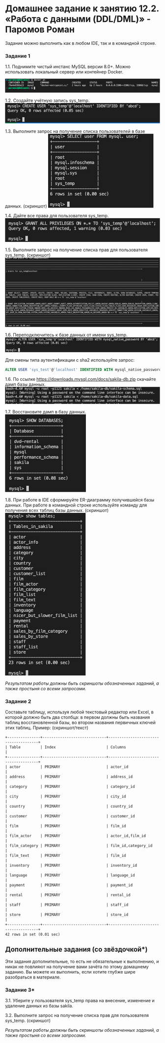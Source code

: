 # Домашнее задание к занятию 12.2. «Работа с данными (DDL/DML)» - Паромов Роман

Задание можно выполнить как в любом IDE, так и в командной строке.

### Задание 1
1.1. Поднимите чистый инстанс MySQL версии 8.0+. Можно использовать локальный сервер или контейнер Docker.

![](https://github.com/Romera14/hw_mysql_12-02/blob/main/1.1%20dcker_sql.png)

1.2. Создайте учётную запись sys_temp. 
![](https://github.com/Romera14/hw_mysql_12-02/blob/main/1.2%20создание%20пользователя.png)

1.3. Выполните запрос на получение списка пользователей в базе данных. (скриншот)
![](https://github.com/Romera14/hw_mysql_12-02/blob/main/1.3%20все%20пользователи.png)

1.4. Дайте все права для пользователя sys_temp. 
![](https://github.com/Romera14/hw_mysql_12-02/blob/main/1.4%20добавление%20прав%20пользователю.png)

1.5. Выполните запрос на получение списка прав для пользователя sys_temp. (скриншот)
![](https://github.com/Romera14/hw_mysql_12-02/blob/main/1.5%20права%20пользователя.png)

1.6. Переподключитесь к базе данных от имени sys_temp.
![](https://github.com/Romera14/hw_mysql_12-02/blob/main/1.6%20смена%20пользователя.png)

Для смены типа аутентификации с sha2 используйте запрос: 
```sql
ALTER USER 'sys_test'@'localhost' IDENTIFIED WITH mysql_native_password BY 'password';
```
1.6. По ссылке https://downloads.mysql.com/docs/sakila-db.zip скачайте дамп базы данных.
![](https://github.com/Romera14/hw_mysql_12-02/blob/main/1.7%20восстановление%20из%20дампа.png)

1.7. Восстановите дамп в базу данных.
![](https://github.com/Romera14/hw_mysql_12-02/blob/main/1.7%20все%20базы.png)

1.8. При работе в IDE сформируйте ER-диаграмму получившейся базы данных. При работе в командной строке используйте команду для получения всех таблиц базы данных. (скриншот)
![](https://github.com/Romera14/hw_mysql_12-02/blob/main/1.8%20все%20таблицы%20базы.png)

*Результатом работы должны быть скриншоты обозначенных заданий, а также простыня со всеми запросами.*


### Задание 2
Составьте таблицу, используя любой текстовый редактор или Excel, в которой должно быть два столбца: в первом должны быть названия таблиц восстановленной базы, во втором названия первичных ключей этих таблиц. Пример: (скриншот/текст)
```
+---------------+-----------------------------+--------------------------------------+
| Table         | Index                       | Columns                              |
+---------------+-----------------------------+--------------------------------------+
| actor         | PRIMARY                     | actor_id                             |
| address       | PRIMARY                     | address_id                           |
| category      | PRIMARY                     | category_id                          |
| city          | PRIMARY                     | city_id                              |
| country       | PRIMARY                     | country_id                           |
| customer      | PRIMARY                     | customer_id                          |
| film          | PRIMARY                     | film_id                              |
| film_actor    | PRIMARY                     | actor_id,film_id                     |
| film_category | PRIMARY                     | film_id,category_id                  |
| film_text     | PRIMARY                     | film_id                              |
| inventory     | PRIMARY                     | inventory_id                         |
| language      | PRIMARY                     | language_id                          |
| payment       | PRIMARY                     | payment_id                           |
| rental        | PRIMARY                     | rental_id                            |
| staff         | PRIMARY                     | staff_id                             |
| store         | PRIMARY                     | store_id                             |
+---------------+-----------------------------+--------------------------------------+
42 rows in set (0.01 sec)
```


## Дополнительные задания (со звёздочкой*)
Эти задания дополнительные, то есть не обязательные к выполнению, и никак не повлияют на получение вами зачёта по этому домашнему заданию. Вы можете их выполнить, если хотите глубже шире разобраться в материале.

### Задание 3*
3.1. Уберите у пользователя sys_temp права на внесение, изменение и удаление данных из базы sakila.

3.2. Выполните запрос на получение списка прав для пользователя sys_temp. (скриншот)

*Результатом работы должны быть скриншоты обозначенных заданий, а также простыня со всеми запросами.*
